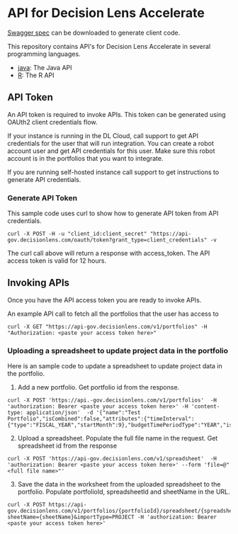 # API for Decision Lens Accelerate 

[Swagger spec](https://api-gov.decisionlens.com/v1/swagger.yaml) can be downloaded to generate client code. 

This repository contains API's for Decision Lens Accelerate in several programming languages.

* [java](java): The Java API
* [R](R): The R API

## API Token
An API token is required to invoke APIs. This token can be generated using OAUth2 client credentials flow. 

If your instance is running in the DL Cloud, call support to get API credentials for the user that will run integration. You can create a robot account user and get API credentials for this user. Make sure this robot account is in the portfolios that you want to integrate. 

If you are running self-hosted instance call support to get instructions to generate API credentials. 

### Generate API Token 
This sample code uses curl to show how to generate API token from API credentials. 

```
curl -X POST -H -u "client_id:client_secret" "https://api-gov.decisionlens.com/oauth/token?grant_type=client_credentials" -v
```
The curl call above will return a response with access_token. The API access token is valid for 12 hours. 

## Invoking APIs 
Once you have the API access token you are ready to invoke APIs. 

An example API call to fetch all the portfolios that the user has access to 

```
curl -X GET "https://api-gov.decisionlens.com/v1/portfolios" -H "Authorization: <paste your access token here>"
```

### Uploading a spreadsheet to update project data in the portfolio 
Here is an sample code to update a spreadsheet to update project data in the portfolio. 

1. Add a new portfolio. Get portfolio id from the response. 
```
curl -X POST 'https://api.-gov.decisionlens.com/v1/portfolios'  -H 'authorization: Bearer <paste your access token here>' -H 'content-type: application/json'  -d '{"name":"Test Portfolio","isCombined":false,"attributes":{"timeInterval":{"type":"FISCAL_YEAR","startMonth":9},"budgetTimePeriodType":"YEAR","isMonthlySpendPlan":true}}'

```

2. Upload a spreadsheet. Populate the full file name in the request. Get spreadsheet id from the response 
```
curl -X POST 'https://api-gov.decisionlens.com/v1/spreadsheet'  -H 'authorization: Bearer <paste your access token here>' --form 'file=@"<full file name>"'
```

3. Save the data in the worksheet from the uploaded spreadsheet to the portfolio. Populate portfolioId, spreadsheetId and sheetName in the URL. 
```
curl -X POST https://api-gov.decisionlens.com/v1/portfolios/{portfolioId}/spreadsheet/{spreadsheetId}?sheetName={sheetName}&importType=PROJECT -H 'authorization: Bearer <paste your access token here>'
```


